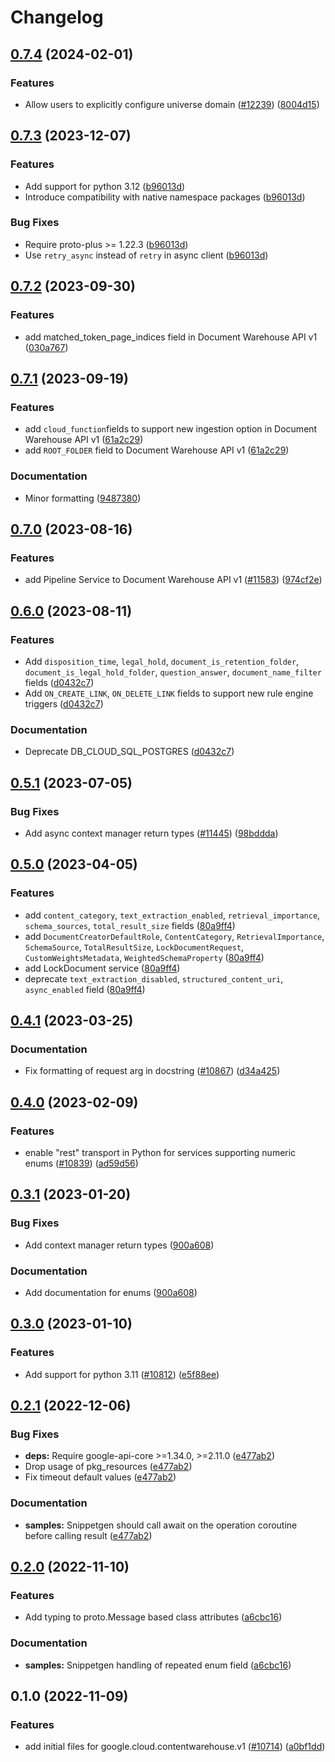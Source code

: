 # Changelog

## [0.7.4](https://github.com/googleapis/google-cloud-python/compare/google-cloud-contentwarehouse-v0.7.3...google-cloud-contentwarehouse-v0.7.4) (2024-02-01)


### Features

* Allow users to explicitly configure universe domain ([#12239](https://github.com/googleapis/google-cloud-python/issues/12239)) ([8004d15](https://github.com/googleapis/google-cloud-python/commit/8004d15d9e6baa4dc5bc3f09d528e176d54d9ec5))

## [0.7.3](https://github.com/googleapis/google-cloud-python/compare/google-cloud-contentwarehouse-v0.7.2...google-cloud-contentwarehouse-v0.7.3) (2023-12-07)


### Features

* Add support for python 3.12 ([b96013d](https://github.com/googleapis/google-cloud-python/commit/b96013d2c31e3602bb885bf8d7296cc49c3a4642))
* Introduce compatibility with native namespace packages ([b96013d](https://github.com/googleapis/google-cloud-python/commit/b96013d2c31e3602bb885bf8d7296cc49c3a4642))


### Bug Fixes

* Require proto-plus &gt;= 1.22.3 ([b96013d](https://github.com/googleapis/google-cloud-python/commit/b96013d2c31e3602bb885bf8d7296cc49c3a4642))
* Use `retry_async` instead of `retry` in async client ([b96013d](https://github.com/googleapis/google-cloud-python/commit/b96013d2c31e3602bb885bf8d7296cc49c3a4642))

## [0.7.2](https://github.com/googleapis/google-cloud-python/compare/google-cloud-contentwarehouse-v0.7.1...google-cloud-contentwarehouse-v0.7.2) (2023-09-30)


### Features

* add matched_token_page_indices field in Document Warehouse API v1 ([030a767](https://github.com/googleapis/google-cloud-python/commit/030a76756e2ea4af464196dcae81759728231faa))

## [0.7.1](https://github.com/googleapis/google-cloud-python/compare/google-cloud-contentwarehouse-v0.7.0...google-cloud-contentwarehouse-v0.7.1) (2023-09-19)


### Features

* add `cloud_function`fields to support new ingestion option in Document Warehouse API v1 ([61a2c29](https://github.com/googleapis/google-cloud-python/commit/61a2c2902dedd1668534310220e0e53a36718d2d))
* add `ROOT_FOLDER` field to Document Warehouse API v1 ([61a2c29](https://github.com/googleapis/google-cloud-python/commit/61a2c2902dedd1668534310220e0e53a36718d2d))


### Documentation

* Minor formatting ([9487380](https://github.com/googleapis/google-cloud-python/commit/94873808ece8059b07644a0a49dedf8e2906900a))

## [0.7.0](https://github.com/googleapis/google-cloud-python/compare/google-cloud-contentwarehouse-v0.6.0...google-cloud-contentwarehouse-v0.7.0) (2023-08-16)


### Features

* add Pipeline Service to Document Warehouse API v1 ([#11583](https://github.com/googleapis/google-cloud-python/issues/11583)) ([974cf2e](https://github.com/googleapis/google-cloud-python/commit/974cf2ec443fb1290b86e8978e8ad88dc5700278))

## [0.6.0](https://github.com/googleapis/google-cloud-python/compare/google-cloud-contentwarehouse-v0.5.1...google-cloud-contentwarehouse-v0.6.0) (2023-08-11)


### Features

* Add `disposition_time`, `legal_hold`, `document_is_retention_folder`, `document_is_legal_hold_folder`, `question_answer`, `document_name_filter` fields ([d0432c7](https://github.com/googleapis/google-cloud-python/commit/d0432c7b7754f816c8d3d95f1ea6f9349b930717))
* Add `ON_CREATE_LINK`, `ON_DELETE_LINK` fields to support new rule engine triggers ([d0432c7](https://github.com/googleapis/google-cloud-python/commit/d0432c7b7754f816c8d3d95f1ea6f9349b930717))


### Documentation

* Deprecate DB_CLOUD_SQL_POSTGRES ([d0432c7](https://github.com/googleapis/google-cloud-python/commit/d0432c7b7754f816c8d3d95f1ea6f9349b930717))

## [0.5.1](https://github.com/googleapis/google-cloud-python/compare/google-cloud-contentwarehouse-v0.5.0...google-cloud-contentwarehouse-v0.5.1) (2023-07-05)


### Bug Fixes

* Add async context manager return types ([#11445](https://github.com/googleapis/google-cloud-python/issues/11445)) ([98bddda](https://github.com/googleapis/google-cloud-python/commit/98bdddafc821e2fc6e86a31965da0c46899aa229))

## [0.5.0](https://github.com/googleapis/google-cloud-python/compare/google-cloud-contentwarehouse-v0.4.1...google-cloud-contentwarehouse-v0.5.0) (2023-04-05)


### Features

* add `content_category`, `text_extraction_enabled`, `retrieval_importance`, `schema_sources`, `total_result_size` fields ([80a9ff4](https://github.com/googleapis/google-cloud-python/commit/80a9ff4a68b3c40696e95d2b1faecea7c8397a5b))
* add `DocumentCreatorDefaultRole`,  `ContentCategory`, `RetrievalImportance`, `SchemaSource`, `TotalResultSize`, `LockDocumentRequest`, `CustomWeightsMetadata`, `WeightedSchemaProperty` ([80a9ff4](https://github.com/googleapis/google-cloud-python/commit/80a9ff4a68b3c40696e95d2b1faecea7c8397a5b))
* add LockDocument service ([80a9ff4](https://github.com/googleapis/google-cloud-python/commit/80a9ff4a68b3c40696e95d2b1faecea7c8397a5b))
* deprecate `text_extraction_disabled`, `structured_content_uri`, `async_enabled` field ([80a9ff4](https://github.com/googleapis/google-cloud-python/commit/80a9ff4a68b3c40696e95d2b1faecea7c8397a5b))

## [0.4.1](https://github.com/googleapis/google-cloud-python/compare/google-cloud-contentwarehouse-v0.4.0...google-cloud-contentwarehouse-v0.4.1) (2023-03-25)


### Documentation

* Fix formatting of request arg in docstring ([#10867](https://github.com/googleapis/google-cloud-python/issues/10867)) ([d34a425](https://github.com/googleapis/google-cloud-python/commit/d34a425f7d0f02bebaf20d24b725b8c25c699697))

## [0.4.0](https://github.com/googleapis/google-cloud-python/compare/google-cloud-contentwarehouse-v0.3.1...google-cloud-contentwarehouse-v0.4.0) (2023-02-09)


### Features

* enable "rest" transport in Python for services supporting numeric enums ([#10839](https://github.com/googleapis/google-cloud-python/issues/10839)) ([ad59d56](https://github.com/googleapis/google-cloud-python/commit/ad59d569bda339ed31500602e2db369afdbfcf0b))

## [0.3.1](https://github.com/googleapis/google-cloud-python/compare/google-cloud-contentwarehouse-v0.3.0...google-cloud-contentwarehouse-v0.3.1) (2023-01-20)


### Bug Fixes

* Add context manager return types ([900a608](https://github.com/googleapis/google-cloud-python/commit/900a6083e59bfebf215e4e469bc842d8788bba18))


### Documentation

* Add documentation for enums ([900a608](https://github.com/googleapis/google-cloud-python/commit/900a6083e59bfebf215e4e469bc842d8788bba18))

## [0.3.0](https://github.com/googleapis/google-cloud-python/compare/google-cloud-contentwarehouse-v0.2.1...google-cloud-contentwarehouse-v0.3.0) (2023-01-10)


### Features

* Add support for python 3.11 ([#10812](https://github.com/googleapis/google-cloud-python/issues/10812)) ([e5f88ee](https://github.com/googleapis/google-cloud-python/commit/e5f88eebd47c677850d61ddc3774532723f5505e))

## [0.2.1](https://github.com/googleapis/google-cloud-python/compare/google-cloud-contentwarehouse-v0.2.0...google-cloud-contentwarehouse-v0.2.1) (2022-12-06)


### Bug Fixes

* **deps:** Require google-api-core &gt;=1.34.0, >=2.11.0  ([e477ab2](https://github.com/googleapis/google-cloud-python/commit/e477ab2581f44b540051dd201b9f543a30044833))
* Drop usage of pkg_resources ([e477ab2](https://github.com/googleapis/google-cloud-python/commit/e477ab2581f44b540051dd201b9f543a30044833))
* Fix timeout default values ([e477ab2](https://github.com/googleapis/google-cloud-python/commit/e477ab2581f44b540051dd201b9f543a30044833))


### Documentation

* **samples:** Snippetgen should call await on the operation coroutine before calling result ([e477ab2](https://github.com/googleapis/google-cloud-python/commit/e477ab2581f44b540051dd201b9f543a30044833))

## [0.2.0](https://github.com/googleapis/google-cloud-python/compare/google-cloud-contentwarehouse-v0.1.0...google-cloud-contentwarehouse-v0.2.0) (2022-11-10)


### Features

* Add typing to proto.Message based class attributes ([a6cbc16](https://github.com/googleapis/google-cloud-python/commit/a6cbc167835880f9fe31b4030ec5fba69e35b383))


### Documentation

* **samples:** Snippetgen handling of repeated enum field ([a6cbc16](https://github.com/googleapis/google-cloud-python/commit/a6cbc167835880f9fe31b4030ec5fba69e35b383))

## 0.1.0 (2022-11-09)


### Features

* add initial files for google.cloud.contentwarehouse.v1 ([#10714](https://github.com/googleapis/google-cloud-python/issues/10714)) ([a0bf1dd](https://github.com/googleapis/google-cloud-python/commit/a0bf1dd8b029349092aafa47566c11e1cc1532da))
